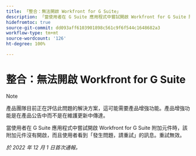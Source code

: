 ```yaml
---
title: 「整合：無法開啟 Workfront for G Suite」
description: 「當使用者在 G Suite 應用程式中嘗試開啟 Workfront for G Suite 附加元件時，該附加元件沒有開啟，而且使用者看到「發生問題，請重試」的訊息。」重試無效。」
hidefromtoc: true
source-git-commit: dd093aff6103901898c561c9f6f544c1648682a3
workflow-type: tm+mt
source-wordcount: '126'
ht-degree: 100%

---
```



# 整合：無法開啟 Workfront for G Suite

>[!NOTE]
>
>產品團隊目前正在評估此問題的解決方案，這可能需要產品增強功能。產品增強功能是在產品公告中而不是在維護更新中傳達。

當使用者在 G Suite 應用程式中嘗試開啟 Workfront for G Suite 附加元件時，該附加元件沒有開啟，而且使用者看到「發生問題，請重試」的訊息。重試無效。

_於 2022 年 12 月 1 日首次通報。_

